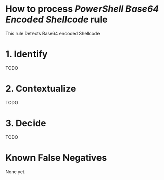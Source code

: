 # How to process *PowerShell Base64 Encoded Shellcode* rule
This rule Detects Base64 encoded Shellcode

# 1. Identify
TODO

# 2. Contextualize
TODO

# 3. Decide
TODO

# Known False Negatives
None yet.
